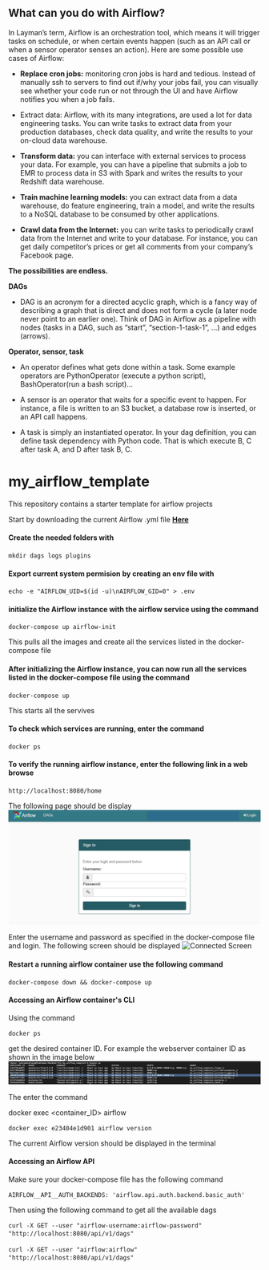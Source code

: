 ## What can you do with Airflow?

In Layman’s term, Airflow is an orchestration tool, which means it will trigger tasks on schedule, or when certain events happen (such as an API call or when a sensor operator senses an action). Here are some possible use cases of Airflow:

- **Replace cron jobs:** monitoring cron jobs is hard and tedious. Instead of manually ssh to servers to find out if/why your jobs fail, you can visually see whether your code run or not through the UI and have Airflow notifies you when a job fails.

- Extract data: Airflow, with its many integrations, are used a lot for data engineering tasks. You can write tasks to extract data from your production databases, check data quality, and write the results to your on-cloud data warehouse.

- **Transform data:** you can interface with external services to process your data. For example, you can have a pipeline that submits a job to EMR to process data in S3 with Spark and writes the results to your Redshift data warehouse.

- **Train machine learning models:** you can extract data from a data warehouse, do feature engineering, train a model, and write the results to a NoSQL database to be consumed by other applications.

- **Crawl data from the Internet:** you can write tasks to periodically crawl data from the Internet and write to your database. For instance, you can get daily competitor’s prices or get all comments from your company’s Facebook page.

__The possibilities are endless.__



**DAGs**

-  DAG is an acronym for a directed acyclic graph, which is a fancy way of describing a graph that is direct and does not form a cycle (a later node never point to an earlier one). Think of DAG in Airflow as a pipeline with nodes (tasks in a DAG, such as “start”, “section-1-task-1”, …) and edges (arrows).


**Operator, sensor, task**

- An operator defines what gets done within a task. Some example operators are PythonOperator (execute a python script), BashOperator(run a bash script)…

- A sensor is an operator that waits for a specific event to happen. For instance, a file is written to an S3 bucket, a database row is inserted, or an API call happens.

- A task is simply an instantiated operator. In your dag definition, you can define task dependency with Python code. That is which execute B, C after task A, and D after task B, C.

# my_airflow_template
This repository contains a starter template for airflow projects

Start by downloading the current Airflow .yml file **[Here](https://airflow.apache.org/docs/apache-airflow/stable/docker-compose.yaml)**

#### Create the needed folders with
	mkdir dags logs plugins

#### Export current system permision by creating an env file with
	echo -e "AIRFLOW_UID=$(id -u)\nAIRFLOW_GID=0" > .env


#### initialize the Airflow instance with the airflow service using the command 
	docker-compose up airflow-init
This pulls all the images and create all the services listed in the docker-compose file 

#### After initializing the Airflow instance, you can now run all the services listed in the docker-compose file using the command 
	docker-compose up
This starts all the servives

#### To check which services are running, enter the command 
	docker ps

#### To verify the running airflow instance, enter the following link in a web browse
	http://localhost:8080/home

The following page should be display 
![Login Screen](https://github.com/vadramson/my_airflow_template/blob/main/img/airflow_login.png)


Enter the username and password as specified in the docker-compose file and login. The following screen should be displayed
![Connected Screen]([connected.png](https://github.com/vadramson/my_airflow_template/blob/main/img/airflow_after_login.png))


#### Restart a running airflow container use the following command

	docker-compose down && docker-compose up  

#### Accessing an Airflow container's CLI

Using the command
 	
	docker ps 

get the desired container ID. For example the webserver container ID as shown in the image below
![Highlighted Container ID](https://github.com/vadramson/my_airflow_template/blob/main/img/airflow_running_container.png)

The enter the command 

docker exec <container_ID> airflow <desired-command>

	docker exec e23404e1d901 airflow version

The current Airflow version should be displayed in the terminal


#### Accessing an Airflow API
Make sure your docker-compose file has the following command

	AIRFLOW__API__AUTH_BACKENDS: 'airflow.api.auth.backend.basic_auth'

Then using the following command to get all the available dags 

	curl -X GET --user "airflow-username:airflow-password" "http://localhost:8080/api/v1/dags"

	curl -X GET --user "airflow:airflow" "http://localhost:8080/api/v1/dags"

